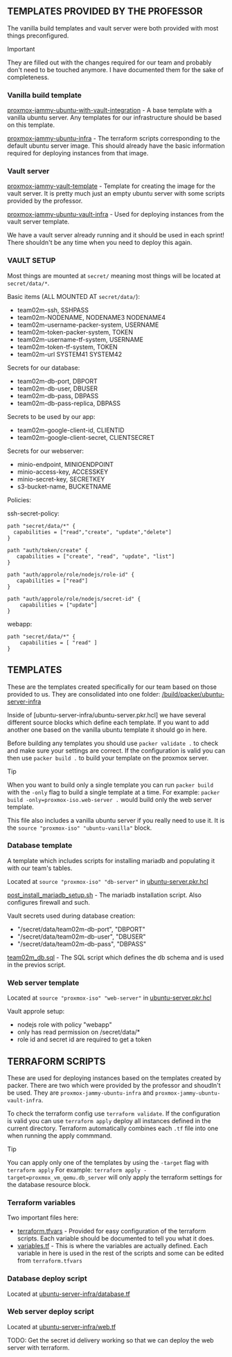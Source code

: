## TEMPLATES PROVIDED BY THE PROFESSOR

The vanilla build templates and vault server were both provided with most things preconfigured. 

> [!IMPORTANT]
> They are filled out with the changes required for our team and probably don't need to be touched anymore. I have documented them for the sake of completeness.

### Vanilla build template

[proxmox-jammy-ubuntu-with-vault-integration](/build/packer/proxmox-jammy-ubuntu-with-vault-integration/) - A base template with a vanilla ubuntu server. Any templates for our infrastructure should be based on this template.

[proxmox-jammy-ubuntu-infra](/build/terraform/proxmox-jammy-ubuntu-infra/) - The terraform scripts corresponding to the default ubuntu server image. This should already have the basic information required for deploying instances from that image.

### Vault server

[proxmox-jammy-vault-template](/build/packer/proxmox-jammy-vault-template/) - Template for creating the image for the vault server. It is pretty much just an empty ubuntu server with some scripts provided by the professor.

[proxmox-jammy-ubuntu-vault-infra](/build/terraform/proxmox-jammy-ubuntu-vault-infra/) - Used for deploying instances from the vault server template. 

We have a vault server already running and it should be used in each sprint! There shouldn't be any time when you need to deploy this again.

### VAULT SETUP

Most things are mounted at `secret/` meaning most things will be located at `secret/data/*`.

Basic items (ALL MOUNTED AT `secret/data/`):
 - team02m-ssh, SSHPASS
 - team02m-NODENAME, NODENAME3 NODENAME4
 - team02m-username-packer-system, USERNAME
 - team02m-token-packer-system, TOKEN
 - team02m-username-tf-system, USERNAME
 - team02m-token-tf-system, TOKEN
 - team02m-url SYSTEM41 SYSTEM42

Secrets for our database:
 - team02m-db-port, DBPORT
 - team02m-db-user, DBUSER
 - team02m-db-pass, DBPASS
 - team02m-db-pass-replica, DBPASS 

Secrets to be used by our app:
 - team02m-google-client-id, CLIENTID
 - team02m-google-client-secret, CLIENTSECRET

 Secrets for our webserver:
 - minio-endpoint, MINIOENDPOINT
 - minio-access-key, ACCESSKEY
 - minio-secret-key, SECRETKEY
 - s3-bucket-name, BUCKETNAME

Policies:

ssh-secret-policy:

```
path "secret/data/*" { 
  capabilities = ["read","create", "update","delete"] 
} 

path "auth/token/create" { 
   capabilities = ["create", "read", "update", "list"] 
} 

path "auth/approle/role/nodejs/role-id" {
   capabilities = ["read"]
}

path "auth/approle/role/nodejs/secret-id" {
    capabilities = ["update"]
}
```

webapp:
```
path "secret/data/*" {
    capabilities = [ "read" ]
}
```

## TEMPLATES

These are the templates created specifically for our team based on those provided to us. They are consolidated into one folder: [/build/packer/ubuntu-server-infra](/build/packer/ubuntu-server-infra/)

Inside of [ubuntu-server-infra/ubuntu-server.pkr.hcl] we have several different source blocks which define each template. If you want to add another one based on the vanilla ubuntu template it should go in here.

Before building any templates you should use `packer validate .` to check and make sure your settings are correct. If the configuration is valid you can then use `packer build .` to build your template on the proxmox server.

> [!TIP]
> When you want to build only a single template you can run `packer build` with the `-only` flag to build a single template at a time.
> For example: `packer build -only=proxmox-iso.web-server .` would build only the web server template.

This file also includes a vanilla ubuntu server if you really need to use it. It is the `source "proxmox-iso" "ubuntu-vanilla"` block.

### Database template

A template which includes scripts for installing mariadb and populating it with our team's tables.

Located at `source "proxmox-iso" "db-server"` in [ubuntu-server.pkr.hcl](/build/packer/ubuntu-server-infra/ubuntu-server.pkr.hcl)

[post_install_mariadb_setup.sh](/build/packer/scripts/team02m/post_install_mariadb_setup.sh) - The mariadb installation script. Also configures firewall and such.

Vault secrets used during database creation:
 - "/secret/data/team02m-db-port", "DBPORT"
 - "/secret/data/team02m-db-user", "DBUSER"
 - "/secret/data/team02m-db-pass", "DBPASS"

[team02m_db.sql](/build/packer/scripts/) - The SQL script which defines the db schema and is used in the previos script.

### Web server template

Located at `source "proxmox-iso" "web-server"` in [ubuntu-server.pkr.hcl](/build/packer/ubuntu-server-infra/ubuntu-server.pkr.hcl)

Vault approle setup:
 - nodejs role with policy "webapp"
 - only has read permission on /secret/data/*
 - role id and secret id are required to get a token

## TERRAFORM SCRIPTS

These are used for deploying instances based on the templates created by packer. There are two which were provided by the professor and shoudln't be used. They are `proxmox-jammy-ubuntu-infra` and `proxmox-jammy-ubuntu-vault-infra`.

To check the terraform config use `terraform validate`. If the configuration is valid you can use `terraform apply` deploy all instances defined in the current directory. Terraform automatically combines each `.tf` file into one when running the apply commmand.

> [!TIP]
> You can apply only one of the templates by using the `-target` flag with `terraform apply`
> For example: `terraform apply -target=proxmox_vm_qemu.db_server` will only apply the terraform settings for the database resource block.

### Terraform variables

Two important files here:
 - [terraform.tfvars](/build/terraform/ubuntu-server-infra/terraform.tfvars) - Provided for easy configuration of the terraform scripts. Each variable should be documented to tell you what it does.
 - [variables.tf](/build/terraform/ubuntu-server-infra/variables.tf) - This is where the variables are actually defined. Each variable in here is used in the rest of the scripts and some can be edited from `terraform.tfvars`

### Database deploy script

Located at [ubuntu-server-infra/database.tf](/build/terraform/ubuntu-server-infra/database.tf)

### Web server deploy script

Located at [ubuntu-server-infra/web.tf](/build/terraform/ubuntu-server-infra/web.tf)

TODO: Get the secret id delivery working so that we can deploy the web server with terraform.
